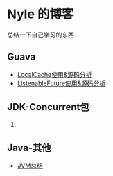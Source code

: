 # Nyle 的博客

总结一下自己学习的东西

## Guava
- [LocalCache使用&源码分析](Guava/Guava-LocalCache.md)
- [ListenableFuture使用&源码分析](Guava/Guava-ListenerFuture.md)


## JDK-Concurrent包

1. 

## Java-其他
- [JVM总结](/Java相关/JVM.md)